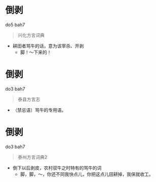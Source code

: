 # 倒剥
do5 bah7
> 兴化方言词典
- 耕田者骂牛的话，意为该宰杀、开剥
  - 脚！～下来的！

# 倒剥
do3 bah7
> 泰县方言志
- （禁忌语）骂牛的专用语。


# 倒剥
do3 bah7
> 泰州方言词典2
- 倒下以后剥皮，农村驭牛之时特有的骂牛的词
  - 脚，脚，～，你还不同我快点儿，你把这点儿田耕掉，我俫就收工。